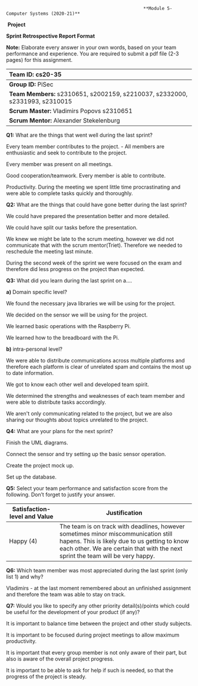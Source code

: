 														**Module 5- Computer Systems (2020-21)**                                          

​																					**Project** 



**Sprint Retrospective Report Format**

**Note:** Elaborate every answer in your own words, based on your team performance and experience. You are required to submit a pdf file (2-3 pages) for this assignment.

 

| **Team  ID:** cs20-35 |
| :----------------- |
| **Group  ID:** PiSec |
| **Team  Members:** s2310651, s2002159, s2210037, s2332000, s2331993, s2310015 |
| **Scrum  Master:** Vladimirs Popovs s2310651 |
| **Scrum  Mentor:** Alexander Stekelenburg |

 

**Q1:** What are the things that went well during the last sprint? 

Every team member contributes to the project. - All members are enthusiastic and
seek to contribute to the project.

Every member was present on all meetings. 

Good cooperation/teamwork. Every member is able to contribute.

Productivity. During the meeting we spent little time procrastinating and were able to complete tasks quickly and thoroughly.

**Q2:** What are the things that could have gone better during the last sprint?

We could have prepared the presentation better and more detailed.

We could have split our tasks before the presentation.

We knew we might be late to the scrum meeting, however we did not communicate that with the scrum mentor(Triet). Therefore we needed to reschedule the meeting last minute.
 
During the second week of the sprint we were focused on the exam and therefore did less progress on the project than expected. 

**Q3:** What did you learn during the last sprint on a….

**a)**   Domain specific level?

We found the necessary java libraries we will be using for the project.

We decided on the sensor we will be using for the project.

We learned basic operations with the Raspberry Pi.

We learned how to the breadboard with the Pi.

**b)**   intra-personal level?

We were able to distribute communications across multiple platforms and therefore each platform is clear of unrelated spam and contains the most up to date information.

We got to know each other well and developed team spirit.

We determined the strengths and weaknesses of each team member and were able to distribute tasks accordingly.

We aren't only communicating related to the project, but we are also sharing our thoughts about topics unrelated to the project.

**Q4:** What are your plans for the next sprint?

Finish the UML diagrams.

Connect the sensor and try setting up the basic sensor operation.
 
Create the project mock up.
 
Set up the database.

**Q5:** Select your team performance and satisfaction score from the following. Don’t forget to justify your answer.

| **Satisfaction-level  and Value** | **Justification** |
| --------------------------------- | ----------------- |
| Happy  (4)                        | The team is on track with deadlines, however sometimes minor miscommunication still hapens. This is likely due to us getting to know each other. We are certain that with the next sprint the team will be very happy. |

 

**Q6:** Which team member was most appreciated during the last sprint (only list 1) and why?

Vladimirs - at the last moment remembered about an unfinished assignment and therefore the team was able to stay on track.

**Q7:**  Would you like to specify any other priority detail(s)/points which could be useful for the development of your product (if any)?

It is important to balance time between the project and other study subjects.

It is important to be focused during project meetings to allow maximum productivity.

It is important that every group member is not only aware of their part, but also is aware of the overall project progress.

It is important to be able to ask for help if such is needed, so that the progress of the project is steady.